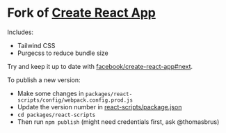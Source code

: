 # Fork of [Create React App](https://github.com/facebook/create-react-app)

Includes:

- Tailwind CSS
- Purgecss to reduce bundle size

Try and keep it up to date with [facebook/create-react-app#next](https://github.com/facebook/create-react-app/tree/next).

To publish a new version:

- Make some changes in `packages/react-scripts/config/webpack.config.prod.js`
- Update the version number in [react-scripts/package.json](https://github.com/thomasbrus/create-react-app/commit/8a3a4799fe2a0a4c0e1dc2f973f16c4eca9bbaf1#diff-28dda38a2b752a205b23cc9333c0fe45R3)
- `cd packages/react-scripts`
- Then run `npm publish` (might need credentials first, ask @thomasbrus)
